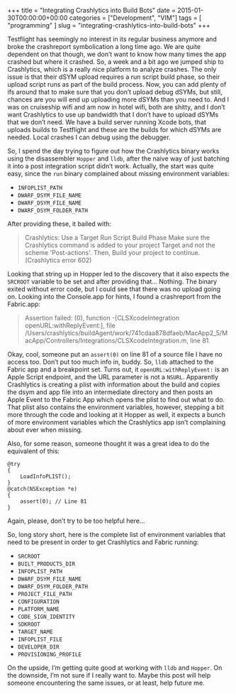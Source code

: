 +++
title = "Integrating Crashlytics into Build Bots"
date = 2015-01-30T00:00:00+00:00
categories = ["Development", "VIM"]
tags = [ "programming" ]
slug = "integrating-crashlytics-into-build-bots"
+++


Testflight has seemingly no interest in its regular business anymore and broke the crashreport symbolication a long time ago. We are quite dependent on that though, we don’t want to know how many times the app crashed but where it crashed. So, a week and a bit ago we jumped ship to Crashlytics, which is a really nice platform to analyze crashes. The only issue is that their dSYM upload requires a run script build phase, so their upload script runs as part of the build process. Now, you can add plenty of ifs around that to make sure that you don’t upload debug dSYMs, but still, chances are you will end up uploading more dSYMs than you need to. And I was on cruiseship wifi and am now in hotel wifi, both are shitty, and I don’t want Crashlytics to use up bandwidth that I don’t have to upload dSYMs that we don’t need. We have a build server running Xcode bots, that uploads builds to Testflight and these are the builds for which dSYMs are needed. Local crashes I can debug using the debugger.

So, I spend the day trying to figure out how the Crashlytics binary works using the disassembler `Hopper` and `lldb`, after the naive way of just batching it into a post integration script didn’t work. Actually, the start was quite easy, since the `run` binary complained about missing environment variables:

 * `INFOPLIST_PATH`
 * `DWARF_DSYM_FILE_NAME`
 * `DWARF_DSYM_FILE_NAME`
 * `DWARF_DSYM_FOLDER_PATH`

After providing these, it bailed with:

> Crashlytics: Use a Target Run Script Build Phase 
> Make sure the Crashlytics command is added to your project Target and not the scheme 'Post-actions'. 
> Then, Build your project to continue. 
> (Crashlytics error 602)

Looking that string up in Hopper led to the discovery that it also expects the `SRCROOT` variable to be set and after providing that... Nothing. The binary exited without error code, but I could see that there was no upload going on. Looking into the Console.app for hints, I found a crashreport from the Fabric.app:

> Assertion failed: (0), function -[CLSXcodeIntegration openURL:withReplyEvent:], file /Users/crashlytics/buildAgent/work/741cdaa878dfaeb/MacApp2_5/MacApp/Controllers/Integrations/CLSXcodeIntegration.m, line 81.

Okay, cool, someone put an `assert(0)` on line 81 of a source file I have no access too. Don’t put too much info in, buddy. So, `lldb` attached to the Fabric app and a breakpoint set. Turns out, it `openURL:withReplyEvent:` is an Apple Script endpoint, and the URL parameter is not a `NSURL`. Apparently Crashlytics is creating a plist with information about the build and copies the dsym and app file into an intermediate directory and then posts an Apple Event to the Fabric App which opens the plist to find out what to do. That plist also contains the environment variables, however, stepping a bit more through the code and looking at it Hopper as well, it expects a bunch of more environment variables which the Crashlytics app isn’t complaining about ever when missing.

Also, for some reason, someone thought it was a great idea to do the equivalent of this:

```objc
@try
{
    LoadInfoPLIST();
}
@catch(NSException *e)
{
    assert(0); // Line 81
}
```

Again, please, don’t try to be too helpful here...

So, long story short, here is the complete list of environment variables that need to be present in order to get Crashlytics and Fabric running:

 * `SRCROOT`
 * `BUILT_PRODUCTS_DIR`
 * `INFOPLIST_PATH`
 * `DWARF_DSYM_FILE_NAME`
 * `DWARF_DSYM_FOLDER_PATH`
 * `PROJECT_FILE_PATH`
 * `CONFIGURATION`
 * `PLATFORM_NAME`
 * `CODE_SIGN_IDENTITY`
 * `SDKROOT`
 * `TARGET_NAME`
 * `INFOPLIST_FILE`
 * `DEVELOPER_DIR`
 * `PROVISIONING_PROFILE`

On the upside, I’m getting quite good at working with `lldb` and `Hopper`. On the downside, I’m not sure if I really want to. Maybe this post will help someone encountering the same issues, or at least, help future me.
